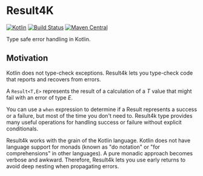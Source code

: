 # Result4K

[![Kotlin](https://img.shields.io/badge/kotlin-1.1.4-blue.svg)](http://kotlinlang.org)
[![Build Status](https://travis-ci.org/npryce/result4k.svg?branch=master)](https://travis-ci.org/npryce/result4k)
[![Maven Central](https://img.shields.io/maven-central/v/com.natpryce/result4k.svg)](http://search.maven.org/#search%7Cga%7C1%7Cg%3A%22com.natpryce%22%20AND%20a%3A%22result4k%22)


Type safe error handling in Kotlin.

## Motivation

Kotlin does not type-check exceptions.  Result4k lets you type-check code that reports and recovers from errors.

A `Result<T,E>` represents the result of a calculation of a _T_ value that might fail with an error of type _E_.

You can use a `when` expression to determine if a Result represents a success or a failure, but most of the time you don't need to.  Result4k type provides many useful operations for handling success or failure without explicit conditionals.

Result4k works with the grain of the Kotlin language. Kotlin does not have language support for monads (known as "do notation" or "for comprehensions" in other languages). A pure monadic approach becomes verbose and awkward.  Therefore, Result4k lets you use early returns to avoid deep nesting when propagating errors.
